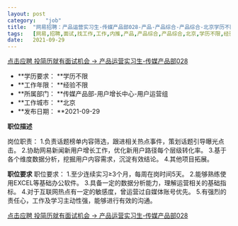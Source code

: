 ```yaml
---
layout:	post
category:	"job"
title:	"网易招聘：产品运营实习生-传媒产品部028-产品-产品综合-产品综合-北京学历不限经验不限"
tags:	[网易,招聘,面试,找工作,工作,内推,产品,产品综合,产品综合,北京,学历不限,经验不限]
date:	2021-09-29
---
```


[点击应聘 投简历就有面试机会 -> 产品运营实习生-传媒产品部028](http://mobile.bole.netease.com/bole/boleDetail?id=34766&employeeId=346f03c3cda5f04c&key=all)



- **学历要求： **学历不限
- **工作年限： **经验不限
- **所属部门： **传媒产品部-用户增长中心-用户运营组
- **工作城市： **北京
- **发布日期： **2021-09-29



**职位描述**

岗位职责：
1.负责话题榜单内容筛选，跟进相关热点事件，策划话题引导曝光点击。
2.协助网易新闻新用户增长工作，优化新用户路径每个层级转化率。
3.基于各个维度数据分析，挖掘用户内容需求，沉淀有效结论。
4.其他项目拓展。




**职位要求**
职位要求：
1.至少连续实习≥3个月，每周在岗时间5天。
2.能够熟练使用EXCEL等基础办公软件。
3.具备一定的数据分析能力，理解运营相关的基础指标。
4.对于互联网热点有一定的敏感度，曾运营过自媒体账号优先。
5.有强烈的责任心，工作及学习主动性强，能够进行有效的沟通。



[点击应聘 投简历就有面试机会 -> 产品运营实习生-传媒产品部028](http://mobile.bole.netease.com/bole/boleDetail?id=34766&employeeId=346f03c3cda5f04c&key=all)